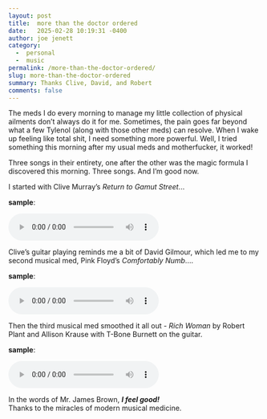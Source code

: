 ```yaml
---
layout: post
title:  more than the doctor ordered
date:   2025-02-28 10:19:31 -0400
author: joe jenett
category:
  -  personal
  -  music
permalink: /more-than-the-doctor-ordered/
slug: more-than-the-doctor-ordered
summary: Thanks Clive, David, and Robert
comments: false
---
```

<p> 
The meds I do every morning to manage my little collection of physical ailments don’t always do it for me. Sometimes, the pain goes far beyond what a few Tylenol (along with those other meds) can resolve. When I wake up feeling like total shit, I need something more powerful. Well, I tried something this morning after my usual meds and motherfucker, it worked!
</p>
<p>
Three songs in their entirety, one after the other was the magic formula I discovered this morning. Three songs. And I’m good now.
</p>

<p> 
I started with Clive Murray’s <em>Return to Gamut Street</em>...
</p>
<p>
<strong>sample</strong>:
</p>
<p>
<audio src="../media/gamutsample.mp3" controls="controls">  
Your browser does not support the`audio` element.  
</audio>
</p>
<p> 
Clive’s guitar playing reminds me a bit of David Gilmour, which led me to my second musical med, Pink Floyd’s <em>Comfortably Numb</em>....
</p>
<p>
<strong>sample</strong>:
</p>
<p>
<audio src="../media/numbsample.mp3" controls="controls">  
Your browser does not support the`audio` element.  
</audio>
</p>
<p>
Then the third musical med smoothed it all out - <em>Rich Woman</em> by Robert Plant and Allison Krause with T-Bone Burnett on the guitar.
</p>
<p>
<strong>sample</strong>:
</p>
<p>
<audio src="../media/richsample.mp3" controls="controls">  
Your browser does not support the`audio` element.  
</audio>
</p>
<p>
In the words of Mr. James Brown, <strong><em>I feel good!</em></strong><br>Thanks to the miracles of modern musical medicine.
</p>

<a style="display:none;" href="https://brid.gy/publish/mastodon"><small>(cross-posted to mastodon)</small></a>